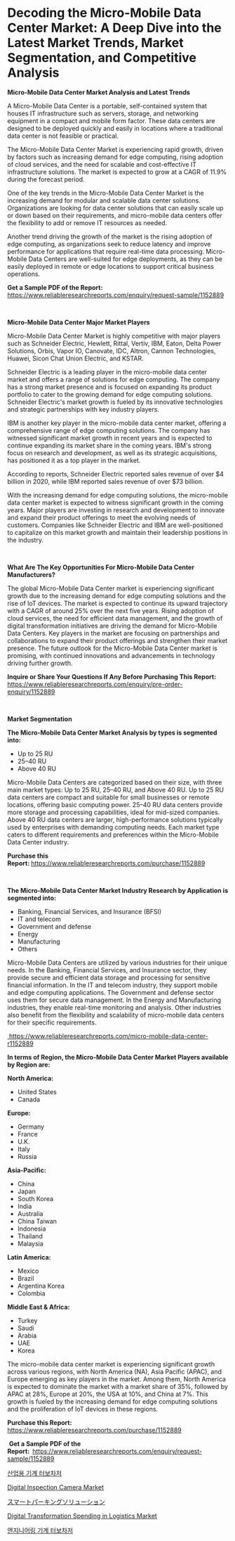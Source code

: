 <p><h1>Decoding the Micro-Mobile Data Center Market: A Deep Dive into the Latest Market Trends, Market Segmentation, and Competitive Analysis</h1></p><p><strong>Micro-Mobile Data Center Market Analysis and Latest Trends</strong></p>
<p><p>A Micro-Mobile Data Center is a portable, self-contained system that houses IT infrastructure such as servers, storage, and networking equipment in a compact and mobile form factor. These data centers are designed to be deployed quickly and easily in locations where a traditional data center is not feasible or practical.</p><p>The Micro-Mobile Data Center Market is experiencing rapid growth, driven by factors such as increasing demand for edge computing, rising adoption of cloud services, and the need for scalable and cost-effective IT infrastructure solutions. The market is expected to grow at a CAGR of 11.9% during the forecast period.</p><p>One of the key trends in the Micro-Mobile Data Center Market is the increasing demand for modular and scalable data center solutions. Organizations are looking for data center solutions that can easily scale up or down based on their requirements, and micro-mobile data centers offer the flexibility to add or remove IT resources as needed.</p><p>Another trend driving the growth of the market is the rising adoption of edge computing, as organizations seek to reduce latency and improve performance for applications that require real-time data processing. Micro-Mobile Data Centers are well-suited for edge deployments, as they can be easily deployed in remote or edge locations to support critical business operations.</p></p>
<p><strong>Get a Sample PDF of the Report:&nbsp;</strong> <a href="https://www.reliableresearchreports.com/enquiry/request-sample/1152889">https://www.reliableresearchreports.com/enquiry/request-sample/1152889</a></p>
<p>&nbsp;</p>
<p><strong>Micro-Mobile Data Center Major Market Players</strong></p>
<p><p>Micro-Mobile Data Center Market is highly competitive with major players such as Schneider Electric, Hewlett, Rittal, Vertiv, IBM, Eaton, Delta Power Solutions, Orbis, Vapor IO, Canovate, IDC, Altron, Cannon Technologies, Huawei, Sicon Chat Union Electric, and KSTAR.</p><p>Schneider Electric is a leading player in the micro-mobile data center market and offers a range of solutions for edge computing. The company has a strong market presence and is focused on expanding its product portfolio to cater to the growing demand for edge computing solutions. Schneider Electric's market growth is fueled by its innovative technologies and strategic partnerships with key industry players.</p><p>IBM is another key player in the micro-mobile data center market, offering a comprehensive range of edge computing solutions. The company has witnessed significant market growth in recent years and is expected to continue expanding its market share in the coming years. IBM's strong focus on research and development, as well as its strategic acquisitions, has positioned it as a top player in the market.</p><p>According to reports, Schneider Electric reported sales revenue of over $4 billion in 2020, while IBM reported sales revenue of over $73 billion.</p><p>With the increasing demand for edge computing solutions, the micro-mobile data center market is expected to witness significant growth in the coming years. Major players are investing in research and development to innovate and expand their product offerings to meet the evolving needs of customers. Companies like Schneider Electric and IBM are well-positioned to capitalize on this market growth and maintain their leadership positions in the industry.</p></p>
<p>&nbsp;</p>
<p><strong>What Are The Key Opportunities For Micro-Mobile Data Center Manufacturers?</strong></p>
<p><p>The global Micro-Mobile Data Center market is experiencing significant growth due to the increasing demand for edge computing solutions and the rise of IoT devices. The market is expected to continue its upward trajectory with a CAGR of around 25% over the next five years. Rising adoption of cloud services, the need for efficient data management, and the growth of digital transformation initiatives are driving the demand for Micro-Mobile Data Centers. Key players in the market are focusing on partnerships and collaborations to expand their product offerings and strengthen their market presence. The future outlook for the Micro-Mobile Data Center market is promising, with continued innovations and advancements in technology driving further growth.</p></p>
<p><strong>Inquire or Share Your Questions If Any Before Purchasing This Report:</strong> <a href="https://www.reliableresearchreports.com/enquiry/pre-order-enquiry/1152889">https://www.reliableresearchreports.com/enquiry/pre-order-enquiry/1152889</a></p>
<p>&nbsp;</p>
<p><strong>Market Segmentation</strong></p>
<p><strong>The Micro-Mobile Data Center Market Analysis by types is segmented into:</strong></p>
<p><ul><li>Up to 25 RU</li><li>25–40 RU</li><li>Above 40 RU</li></ul></p>
<p><p>Micro-Mobile Data Centers are categorized based on their size, with three main market types: Up to 25 RU, 25–40 RU, and Above 40 RU. Up to 25 RU data centers are compact and suitable for small businesses or remote locations, offering basic computing power. 25–40 RU data centers provide more storage and processing capabilities, ideal for mid-sized companies. Above 40 RU data centers are larger, high-performance solutions typically used by enterprises with demanding computing needs. Each market type caters to different requirements and preferences within the Micro-Mobile Data Center industry.</p></p>
<p><strong>Purchase this Report:&nbsp;</strong><a href="https://www.reliableresearchreports.com/purchase/1152889">https://www.reliableresearchreports.com/purchase/1152889</a></p>
<p>&nbsp;</p>
<p><strong>The Micro-Mobile Data Center Market Industry Research by Application is segmented into:</strong></p>
<p><ul><li>Banking, Financial Services, and Insurance (BFSI)</li><li>IT and telecom</li><li>Government and defense</li><li>Energy</li><li>Manufacturing</li><li>Others</li></ul></p>
<p><p>Micro-Mobile Data Centers are utilized by various industries for their unique needs. In the Banking, Financial Services, and Insurance sector, they provide secure and efficient data storage and processing for sensitive financial information. In the IT and telecom industry, they support mobile and edge computing applications. The Government and defense sector uses them for secure data management. In the Energy and Manufacturing industries, they enable real-time monitoring and analysis. Other industries also benefit from the flexibility and scalability of micro-mobile data centers for their specific requirements.</p></p>
<p><a href="https://www.reliableresearchreports.com/micro-mobile-data-center-r1152889">&nbsp;https://www.reliableresearchreports.com/micro-mobile-data-center-r1152889</a></p>
<p><strong>In terms of Region, the Micro-Mobile Data Center Market Players available by Region are:</strong></p>
<p>
    <p> <strong> North America: </strong>
        <ul>
            <li>United States</li>
            <li>Canada</li>
        </ul>
        </p> 
    <p> <strong> Europe: </strong>
        <ul>
            <li>Germany</li>
            <li>France</li>
            <li>U.K.</li>
            <li>Italy</li>
            <li>Russia</li>
        </ul>
        </p> 
    <p> <strong> Asia-Pacific: </strong>
        <ul>
            <li>China</li>
            <li>Japan</li>
            <li>South Korea</li>
            <li>India</li>
            <li>Australia</li>
            <li>China Taiwan</li>
            <li>Indonesia</li>
            <li>Thailand</li>
            <li>Malaysia</li>
        </ul>
        </p> 
    <p> <strong> Latin America: </strong>
        <ul>
            <li>Mexico</li>
            <li>Brazil</li>
            <li>Argentina Korea</li>
            <li>Colombia</li>
        </ul>
        </p> 
    <p> <strong> Middle East & Africa: </strong>
        <ul>
            <li>Turkey</li>
            <li>Saudi</li>
            <li>Arabia</li>
            <li>UAE</li>
            <li>Korea</li>
        </ul>
    </p>
    </p>
<p><p>The micro-mobile data center market is experiencing significant growth across various regions, with North America (NA), Asia Pacific (APAC), and Europe emerging as key players in the market. Among them, North America is expected to dominate the market with a market share of 35%, followed by APAC at 28%, Europe at 20%, the USA at 10%, and China at 7%. This growth is fueled by the increasing demand for edge computing solutions and the proliferation of IoT devices in these regions.</p></p>
<p><strong>Purchase this Report: </strong><a href="https://www.reliableresearchreports.com/purchase/1152889">https://www.reliableresearchreports.com/purchase/1152889</a></p>
<p>&nbsp;<strong>Get a Sample PDF of the Report:&nbsp;&nbsp;</strong><a href="https://www.reliableresearchreports.com/enquiry/request-sample/1152889">https://www.reliableresearchreports.com/enquiry/request-sample/1152889</a></p>
<p><strong></strong></p>
<p><p><a href="https://github.com/xvz497517413/Market-Research-Report-List-4/blob/main/761432885468.md">산업용 기계 터보차저</a></p><p><a href="https://medium.com/@claire.robertson78798456/digital-inspection-camera-market-research-report-market-forecast-and-growth-prospects-with-a-68e87bab7008">Digital Inspection Camera Market</a></p><p><a href="https://github.com/NikitaBruen/Market-Research-Report-List-2/blob/main/428423168432.md">スマートパーキングソリューション</a></p><p><a href="https://github.com/philipWlf74/Market-Research-Report-List-1/blob/main/digital-transformation-spending-in-logistics-market.md">Digital Transformation Spending in Logistics Market</a></p><p><a href="https://github.com/JosefaRice/Market-Research-Report-List-2/blob/main/932570185467.md">엔지니어링 기계 터보차저</a></p></p>